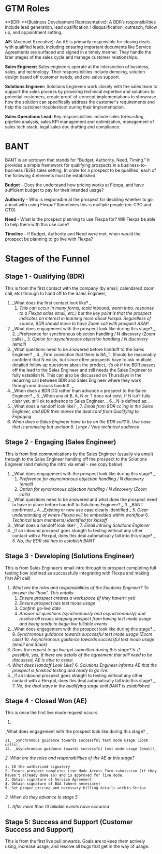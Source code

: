 # GTM Roles

**BDR: **(Business Development Representative): A BDR’s responsibilities include lead generation, lead qualification / disqualification, outreach, follow up, and appointment setting.

**AE:** (Account Executive): An AE is primarily responsible for closing deals with qualified leads, including ensuring important documents like Service Agreements are surfaced and signed in a timely manner. They handle the later stages of the sales cycle and manage customer relationships. 

**Sales Engineer:** Sales engineers operate at the intersection of business, sales, and technology. Their responsibilities include demoing, solution design based off customer needs, and pre-sales support.

**Solutions Engineer:** Solutions Engineers work closely with the sales team to support the sales process by providing technical expertise and solutions to potential customers, create proof-of-concept implementations to showcase how the solution can specifically address the customer's requirements and help the customer troubleshoot during their implementation.

**Sales Operations Lead:** Key responsibilities include sales forecasting, pipeline analysis, sales KPI management and optimization, management of sales tech stack, legal sales doc drafting and compliance.


# BANT

BANT is an acronym that stands for "Budget, Authority, Need, Timing." It provides a simple framework for qualifying prospects in a business-to-business (B2B) sales setting. In order for a prospect to be qualified, each of the following 4 elements must be established:

**Budget** - Does the understand how pricing works at Flexpa, and have sufficient budget to pay for their intended usage?

**Authority** - Who is responsible at the prospect for deciding whether to go ahead with using Flexpa? Sometimes this is multiple people (ex: CPO and CTO)

**Need** - What is the prospect planning to use Flexpa for? Will Flexpa be able to help them with this use case? 

**Timeline** - If Budget, Authority and Need were met, when would the prospect be planning to go live with Flexpa?


# Stages of the Funnel


## Stage 1 - Qualifying (BDR)

This is from the first contact with the company (by email, calendared zoom call, etc) through to hand off to the Sales Engineer,



1. _What does the first contact look like? _
    1. _This can occur in many forms, (cold inbound, warm intro, response to a Flexpa sales email, etc.) but the key point is that the prospect indicates an interest in learning more about Flexpa. Regardless of source, BDR should move to have Zoom call with prospect ASAP._
2. _What does engagement with the prospect look like during this stage? _
    2. _Preference for synchronous objection handling / N discovery (Zoom calls) _
    3. _Option for asynchronous objection handling / N discovery (email)_
3. _What questions need to be answered before handoff to the Sales Engineer? _
    4. _Firm conviction that there is BA_T. Should be reasonably confident that N exists, but since often prospects have to ask multiple, detailed follow up questions about the product, it’s ok if the BDR passes off the lead to the Sales Engineer and still needs the Sales Engineer to fully establish N. This can also be discussed on Thursdays in the recurring call between BDR and Sales Engineer where they work through and discuss handoff. _
4. _When does a BDR DQ rather than advance a prospect to the Sales Engineer? _
    5. _When any of B, A, N or T does not exist. If N isn’t fully clear yet, still ok to advance to Sales Engineer. _
    6. _N is defined as: _
5. _What does a handoff look like? _
    7. _Email from BDR cc’ing in the Sales Engineer, and BDR then moves the deal card from Qualifying to Engaging_
6. _When does a Sales Engineer have to be on the BDR call?_
    8. _Use case that is promising but unclear_
    9. _Large / Very technical audience_


## Stage 2 - Engaging (Sales Engineer)

This is from first communications by the Sales Engineer (usually via email) through to the Sales Engineer handing off the prospect to the Solutions Engineer (and making the intro via email - see copy below).



1. _What does engagement with the prospect look like during this stage? _
    1. _Preference for asynchronous objection handling / N discovery (email)_
    2. _Option for synchronous objection handling / N discovery (Zoom calls)_
2. _What questions need to be answered and what does the prospect need to have in place before handoff to Solutions Engineer? _
    3. _BANT confirmed _
    4. _Existing or new use case clearly identified _
    5. _Clear understanding of where Flexpa will be embedded within workflow_
    6. _Technical team member(s) identified for kickoff_
3. _What does a handoff look like? _
    7. _Email introing Solutions Engineer_
4. _If an inbound prospect goes straight to testing without any other contact with a Flexpal, does this deal automatically fall into this stage? _
    8. _No, the BDR still has to establish BANT_


## Stage 3 - Developing (Solutions Engineer)

This is from Sales Engineer’s email intro through to prospect completing full testing flow (defined as successfully integrating with Flexpa and making first API call) 



1. _What are the roles and responsibilities of the Solutions Engineer? To answer the “how”. This entails:_
    1. _Ensure prospect creates a workspace (if they haven’t yet)_
    2. _Ensure prospect has test mode usage_
    3. _Confirm go-live date_
    4. _Answer all questions (synchronously and asynchronously) and resolve all issues stopping prospect from having test mode usage and being ready to begin live billable events_
2. _What does engagement with the prospect look like during this stage? _
    9. _Synchronous guidance towards successful test mode usage (Zoom calls)_
    10. _Asynchronous guidance towards successful test mode usage (email and Slack)_
3. _Does the request to go live get submitted during this stage?_
    5. _If possible, yes, if there are details of the agreement that still need to be discussed, AE is able to assist._
4. _What does Handoff Look Like?_
    6. _Solutions Engineer informs AE that the prospect is finished testing and ready to go live._
5. _If an inbound prospect goes straight to testing without any other contact with a Flexpal, does this deal automatically fall into this stage? _
    7. _No, the deal stays in the qualifying stage until BANT is established._


## Stage 4 - Closed Won (AE)

This is once the first live mode request occurs.



1. 
_What does engagement with the prospect look like during this stage? _


    11. _Synchronous guidance towards successful test mode usage (Zoom calls)_
    12. _Asynchronous guidance towards successful test mode usage (email)_

_2. What are the roles and responsibilities of the AE at this stage?_



    1. ID the authorized signatory
    2. Ensure prospect completes Live Mode Access Form submission (if they haven’t already done so) and is approved for live mode.
    3. Obtain signature of Service Agreement
    4. Obtain signature of BAA (where necessary)
    5. Set proper pricing and necessary billing details within Stripe

_3. When do they advance to stage 5_



1. _After more than 10 billable events have occurred_


## Stage 5: Success and Support (Customer Success and Support)

This is from the first live pull onwards. Goals are to keep them actively using, increase usage, and resolve all bugs that get in the way of usage.
